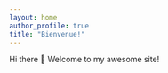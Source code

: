 ```yaml
---
layout: home
author_profile: true
title: "Bienvenue!"
---
```


Hi there 👋 Welcome to my awesome site!
